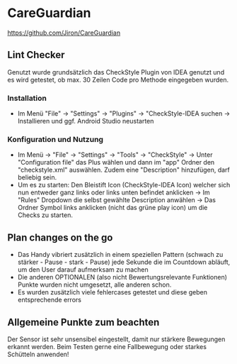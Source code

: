 # CareGuardian

https://github.com/Jiron/CareGuardian

## Lint Checker 

Genutzt wurde grundsätzlich das CheckStyle Plugin von IDEA genutzt und es wird getestet, ob max. 30 Zeilen Code pro Methode eingegeben wurden.

### Installation

- Im Menü "File" -> "Settings" -> "Plugins" -> "CheckStyle-IDEA suchen -> Installieren und ggf. Android Studio neustarten

### Konfiguration und Nutzung

- Im Menü -> "File" -> "Settings" -> "Tools" -> "CheckStyle" -> Unter "Configuration file" das Plus wählen und dann im "app" Ordner den "checkstyle.xml" auswählen. Zudem eine "Description" hinzufügen, darf beliebig sein.
- Um es zu starten: Den Bleistift Icon (CheckStyle-IDEA Icon) welcher sich nun entweder ganz links oder links unten befindet anklicken -> Im "Rules" Dropdown die selbst gewählte Description anwählen -> Das Ordner Symbol links anklicken (nicht das grüne play icon) um die Checks zu starten.

## Plan changes on the go

- Das Handy vibriert zusätzlich in einem speziellen Pattern (schwach zu stärker - Pause - stark - Pause) jede Sekunde die im Countdown abläuft, um den User darauf aufmerksam zu machen
- Die anderen OPTIONALEN (also nicht Bewertungsrelevante Funktionen) Punkte wurden nicht umgesetzt, alle anderen schon.
- Es wurden zusätzlich viele fehlercases getestet und diese geben entsprechende errors

## Allgemeine Punkte zum beachten

Der Sensor ist sehr unsensibel eingestellt, damit nur stärkere Bewegungen erkannt werden. Beim Testen gerne eine Fallbewegung oder starkes Schütteln anwenden!